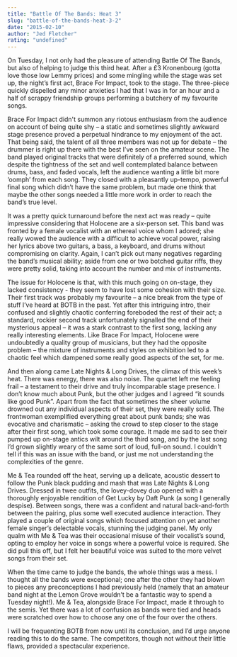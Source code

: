 ```yaml
---
title: "Battle Of The Bands: Heat 3"
slug: "battle-of-the-bands-heat-3-2"
date: "2015-02-10"
author: "Jed Fletcher"
rating: "undefined"
---
```


On Tuesday, I not only had the pleasure of attending Battle Of The Bands, but also of helping to judge this third heat. After a £3 Kronenbourg (gotta love those low Lemmy prices) and some mingling while the stage was set up, the night’s first act, Brace For Impact, took to the stage. The three-piece quickly dispelled any minor anxieties I had that I was in for an hour and a half of scrappy friendship groups performing a butchery of my favourite songs.

Brace For Impact didn't summon any riotous enthusiasm from the audience on account of being quite shy – a static and sometimes slightly awkward stage presence proved a perpetual hindrance to my enjoyment of the act. That being said, the talent of all three members was not up for debate – the drummer is right up there with the best I’ve seen on the amateur scene. The band played original tracks that were definitely of a preferred sound, which despite the tightness of the set and well contemplated balance between drums, bass, and faded vocals, left the audience wanting a little bit more ‘oomph’ from each song. They closed with a pleasantly up-tempo, powerful final song which didn’t have the same problem, but made one think that maybe the other songs needed a little more work in order to reach the band’s true level.

It was a pretty quick turnaround before the next act was ready – quite impressive considering that Holocene are a six-person set. This band was fronted by a female vocalist with an ethereal voice whom I adored; she really wowed the audience with a difficult to achieve vocal power, raising her lyrics above two guitars, a bass, a keyboard, and drums without compromising on clarity. Again, I can’t pick out many negatives regarding the band’s musical ability; aside from one or two botched guitar riffs, they were pretty solid, taking into account the number and mix of instruments.

The issue for Holocene is that, with this much going on on-stage, they lacked consistency - they seem to have lost some cohesion with their size. Their first track was probably my favourite – a nice break from the type of stuff I’ve heard at BOTB in the past. Yet after this intriguing intro, their confused and slightly chaotic conferring foreboded the rest of their act; a standard, rockier second track unfortunately signalled the end of their mysterious appeal – it was a stark contrast to the first song, lacking any really interesting elements. Like Brace For Impact, Holocene were undoubtedly a quality group of musicians, but they had the opposite problem – the mixture of instruments and styles on exhibition led to a chaotic feel which dampened some really good aspects of the set, for me.

And then along came Late Nights & Long Drives, the climax of this week’s heat. There was energy, there was also noise. The quartet left me feeling frail – a testament to their drive and truly incomparable stage presence. I don’t know much about Punk, but the other judges and I agreed “it sounds like good Punk”. Apart from the fact that sometimes the sheer volume drowned out any individual aspects of their set, they were really solid. The frontwoman exemplified everything great about punk bands; she was evocative and charismatic – asking the crowd to step closer to the stage after their first song, which took some courage. It made me sad to see their pumped up on-stage antics wilt around the third song, and by the last song I’d grown slightly weary of the same sort of loud, full-on sound. I couldn't tell if this was an issue with the band, or just me not understanding the complexities of the genre.

Me & Tea rounded off the heat, serving up a delicate, acoustic dessert to follow the Punk black pudding and mash that was Late Nights & Long Drives. Dressed in twee outfits, the lovey-dovey duo opened with a thoroughly enjoyable rendition of Get Lucky by Daft Punk (a song I generally despise). Between songs, there was a confident and natural back-and-forth between the pairing, plus some well executed audience interaction. They played a couple of original songs which focused attention on yet another female singer’s delectable vocals, stunning the judging panel. My only qualm with Me & Tea was their occasional misuse of their vocalist’s sound, opting to employ her voice in songs where a powerful voice is required. She did pull this off, but I felt her beautiful voice was suited to the more velvet songs from their set.

When the time came to judge the bands, the whole things was a mess. I thought all the bands were exceptional; one after the other they had blown to pieces any preconceptions I had previously held (namely that an amateur band night at the Lemon Grove wouldn’t be a fantastic way to spend a Tuesday night!). Me & Tea, alongside Brace For Impact, made it through to the semis. Yet there was a lot of confusion as bands were tied and heads were scratched over how to choose any one of the four over the others.

I will be frequenting BOTB from now until its conclusion, and I’d urge anyone reading this to do the same. The competitors, though not without their little flaws, provided a spectacular experience.
